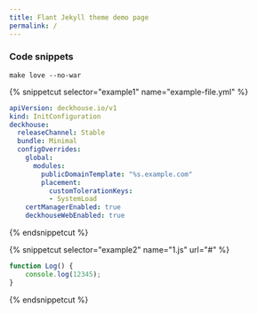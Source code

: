 ```yaml
---
title: Flant Jekyll theme demo page
permalink: /
---
```


### Code snippets

```shell
make love --no-war
```

{% snippetcut selector="example1" name="example-file.yml"  %}
```yaml
apiVersion: deckhouse.io/v1
kind: InitConfiguration
deckhouse:
  releaseChannel: Stable
  bundle: Minimal
  configOverrides:
    global:
      modules:
        publicDomainTemplate: "%s.example.com"
        placement:
          customTolerationKeys:
          - SystemLoad
    certManagerEnabled: true
    deckhouseWebEnabled: true
```
{% endsnippetcut %}

{% snippetcut selector="example2" name="1.js" url="#" %}
```javascript
function Log() {
    console.log(12345);
}
```
{% endsnippetcut %}

